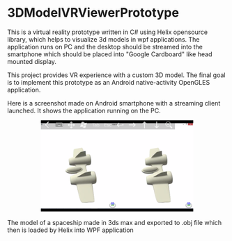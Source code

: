 # 3DModelVRViewerPrototype

This is a virtual reality prototype written in C# using Helix opensource library, which helps to visualize 3d models in wpf applications.
The application runs on PC and the desktop should be streamed into the smartphone which should be placed into "Google Cardboard" like head mounted display.

This project provides VR experience with a custom 3D model. The final goal is to implement this prototype as an Android native-activity OpenGLES application.

Here is a screenshot made on Android smartphone with a streaming client launched. It shows the application running on the PC.  

<p align="center">
  <img src="VirtualRealitySpaceShipConstructor.png" width="350"/>
</p>

The model of a spaceship made in 3ds max and exported to .obj file which then is loaded by Helix into WPF application
